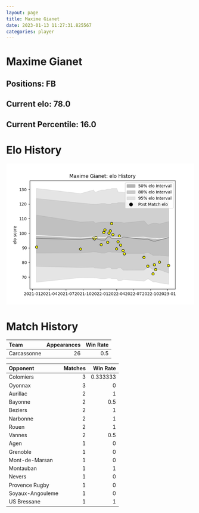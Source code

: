 ```yaml
---  
layout: page  
title: Maxime Gianet  
date: 2023-01-13 11:27:31.825567  
categories: player  
---
```

# Maxime Gianet

## Positions: FB

## Current elo: 78.0

## Current Percentile: 16.0

# Elo History


![elo history](history_MaximeGianet.png)
# Match History


| Team        |   Appearances |   Win Rate |
|:------------|--------------:|-----------:|
| Carcassonne |            26 |        0.5 |

| Opponent         |   Matches |   Win Rate |
|:-----------------|----------:|-----------:|
| Colomiers        |         3 |   0.333333 |
| Oyonnax          |         3 |   0        |
| Aurillac         |         2 |   1        |
| Bayonne          |         2 |   0.5      |
| Beziers          |         2 |   1        |
| Narbonne         |         2 |   1        |
| Rouen            |         2 |   1        |
| Vannes           |         2 |   0.5      |
| Agen             |         1 |   0        |
| Grenoble         |         1 |   0        |
| Mont-de-Marsan   |         1 |   0        |
| Montauban        |         1 |   1        |
| Nevers           |         1 |   0        |
| Provence Rugby   |         1 |   0        |
| Soyaux-Angouleme |         1 |   0        |
| US Bressane      |         1 |   1        |